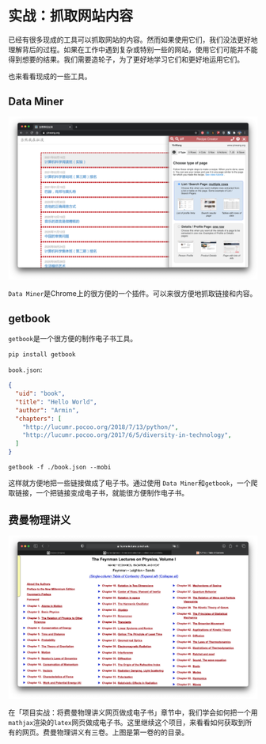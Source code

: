 # 实战：抓取网站内容

已经有很多现成的工具可以抓取网站的内容。然而如果使用它们，我们没法更好地理解背后的过程。如果在工作中遇到复杂或特别一些的网站，使用它们可能并不能得到想要的结果。我们需要造轮子，为了更好地学习它们和更好地运用它们。

也来看看现成的一些工具。

## Data Miner

![miner](./img/miner.png)

`Data Miner`是Chrome上的很方便的一个插件。可以来很方便地抓取链接和内容。



## getbook

`getbook`是一个很方便的制作电子书工具。

```powershell
pip install getbook
```

`book.json`:

```json
{
  "uid": "book",
  "title": "Hello World",
  "author": "Armin",
  "chapters": [
    "http://lucumr.pocoo.org/2018/7/13/python/",
    "http://lucumr.pocoo.org/2017/6/5/diversity-in-technology",
  ]
}
```

```shell
getbook -f ./book.json --mobi
```

这样就方便地把一些链接做成了电子书。通过使用 `Data Miner`和`getbook`，一个爬取链接，一个把链接变成电子书，就能很方便制作电子书。



## 费曼物理讲义

![fl](./img/fl.png)

在「项目实战：将费曼物理讲义网页做成电子书」章节中，我们学会如何把一个用`mathjax`渲染的`latex`网页做成电子书。这里继续这个项目，来看看如何获取到所有的网页。费曼物理讲义有三卷。上图是第一卷的的目录。

